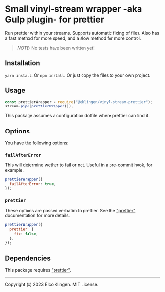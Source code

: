 # Small vinyl-stream wrapper -aka Gulp plugin- for prettier

Run prettier within your streams. Supports automatic fixing of files. Also has a fast method for more speed, and a slow method for more control.

> _NOTE:_ No tests have been written yet!

## Installation

`yarn install`. Or `npm install`. Or just copy the files to your own project.

## Usage

```javascript
const prettierWrapper = require("@eklingen/vinyl-stream-prettier");
stream.pipe(prettierWrapper());
```

This package assumes a configuration dotfile where prettier can find it.

## Options

You have the following options:

### `failAfterError`

This will determine wether to fail or not. Useful in a pre-commit hook, for example.

```javascript
prettierWrapper({
  failAfterError: true,
});
```

### `prettier`

These options are passed verbatim to prettier. See the ["prettier"](https://www.npmjs.com/packages/prettier) documentation for more details.

```javascript
prettierWrapper({
  prettier: {
    fix: false,
  },
});
```

## Dependencies

This package requires ["prettier"](https://www.npmjs.com/package/prettier).

---

Copyright (c) 2023 Elco Klingen. MIT License.
